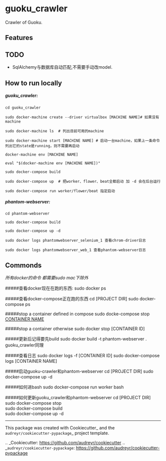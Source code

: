 # guoku_crawler

Crawler of Guoku.


Features
--------

TODO
--------

* SqlAlchemy与数据库自动匹配,不需要手动改model.


How to run locally
--------

##### guoku_crawler:

    cd guoku_crawler 
    
    sudo docker-machine create --driver virtualbox [MACHINE NAME]# 如果没有machine

    sudo docker-machine ls  # 列出目前可用的machine
    
    sudo docker-machine start [MACHINE NAME] # 启动一台machine，如果上一条命令列出它的state是running，则不需要再启动
    
    docker-machine env [MACHINE NAME]
    
    eval "$(docker-machine env [MACHINE NAME])"
    
    sudo docker-compose build
    
    sudo docker-compose up  # 把worker、flower、beat全都启动 加 -d 会在后台运行
    
    sudo docker-compose run worker/flower/beat 指定启动

##### phantom-webserver:
    cd phantom-webserver
    
    sudo docker-compose build
    
    sudo docker-compose up -d
    
    sudo docker logs phantomwebserver_selenium_1 查看chrom-driver日志
    
    sudo docker logs phantomwebserver_web_1 查看phantom-webserver日志

Commonds
--------


*所有docker的命令 都需要sudo mac下除外*

#####查看docker现在在跑的东西:
    sudo docker ps
    
#####查看docker-compose正在跑的东西
    cd [PROJECT DIR]
    sudo docker-compose ps
    
#####stop a container defined in compose
    sudo docke-compose stop [CONTAINER NAME](上一条命令的结果中第一列)
    
#####stop a container otherwise
    sudo docker stop [CONTAINER ID]

#####更新后记得要先build
    sudo docker build -t phantom-webserver .
    guoku_crawler同理

#####查看日志
    sudo docker logs -f [CONTAINER ID]
    sudo docker-compose logs [CONTAINER NAME]
    
#####启动guoku-crawler和phantom-webserver
    cd [PROJECT DIR]
    sudo docker-compose up -d
    
#####如何进bash
    sudo docker-compose run worker bash
    
#####如何更新guoku_crawler和phantom-webserver
    cd [PROJECT DIR]    
    sudo docker-compose stop   
    sudo docker-compose build   
    sudo docker-compose up -d
    
    
---    
This package was created with Cookiecutter_ and the `audreyr/cookiecutter-pypackage`_ project template.

.. _Cookiecutter: https://github.com/audreyr/cookiecutter
.. _`audreyr/cookiecutter-pypackage`: https://github.com/audreyr/cookiecutter-pypackage

